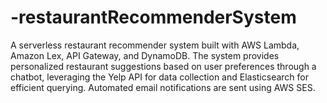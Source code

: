 # -restaurantRecommenderSystem
A serverless restaurant recommender system built with AWS Lambda, Amazon Lex, API Gateway, and DynamoDB. The system provides personalized restaurant suggestions based on user preferences through a chatbot, leveraging the Yelp API for data collection and Elasticsearch for efficient querying. Automated email notifications are sent using AWS SES.
